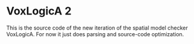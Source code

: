 # VoxLogicA 2

This is the source code of the new iteration of the spatial model checker VoxLogicA. For now it just does parsing and source-code optimization. 
